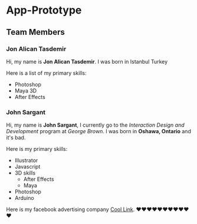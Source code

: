 # App-Prototype

## Team Members

### Jon Alican Tasdemir

Hi, my name is **Jon Alican Tasdemir**. I was born in Istanbul Turkey

Here is a list of my primary skills:
* Photoshop
* Maya 3D
* After Effects





### John Sargant

Hi, my name is **John Sargant**, I currently go to the _Interaction Design and Development_ program at *George Brown*. I was born in **Oshawa, Ontario** and it's bad.

Here is my primary skills:
* Illustrator
* Javascript
* 3D skills
    * After Effects
    * Maya
* Photoshop
* Arduino

Here is my facebook advertising company [Cool Link](www.facebook.com/chariottravel).
:heart::heart::heart::heart::heart::heart::heart::heart::heart::heart::heart:
